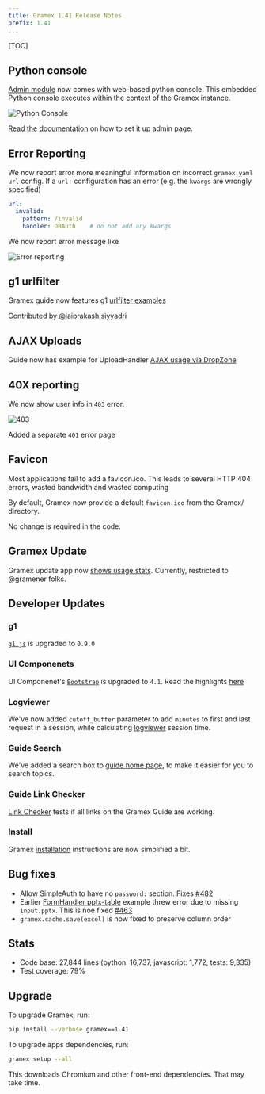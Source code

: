 ```yaml
---
title: Gramex 1.41 Release Notes
prefix: 1.41
...
```


[TOC]

## Python console

[Admin module](../../admin/admin/) now comes with web-based python console.  This embedded Python console executes within the context of the Gramex instance.

![Python Console](python-admin-console.gif)

[Read the documentation](../../admin/) on how to set it up admin page.

## Error Reporting

We now report error more meaningful information on incorrect `gramex.yaml` `url` config.
If a `url:` configuration has an error (e.g. the `kwargs` are wrongly specified)

```yaml
url:
  invalid:
    pattern: /invalid
    handler: DBAuth    # do not add any kwargs
```

We now report error message like

![Error reporting](error.png)

## g1 urlfilter

Gramex guide now features g1 [urlfilter examples](../../g1)

Contributed by [@jaiprakash.siyyadri](https://code.gramener.com/jaiprakash.siyyadri)

## AJAX Uploads

Guide now has example for UploadHandler [AJAX usage via DropZone](../../uploadhandler/#ajax-uploads)

## 40X reporting

We now show user info in `403` error.

![403](403.png)

Added a separate `401` error page

## Favicon

Most applications fail to add a favicon.ico. This leads to several HTTP 404
errors, wasted bandwidth and wasted computing

By default, Gramex now provide a default `favicon.ico` from the Gramex/ directory.

No change is required in the code.

## Gramex Update

Gramex update app now [shows usage stats](https://gramener.com/gramex-update/).
Currently, restricted to @gramener folks.

## Developer Updates

### g1
[`g1.js`](https://code.gramener.com/cto/g1) is upgraded to `0.9.0`

### UI Componenets
UI Componenet's [`Bootstrap`](../../uicomponents/) is upgraded to `4.1`.
Read the highlights [here](http://blog.getbootstrap.com/2018/04/09/bootstrap-4-1/#highlights)

### Logviewer

We've now added `cutoff_buffer` parameter to add `minutes` to first and last request in a session,
while calculating [logviewer](../../logviewer/) session time.

### Guide Search

We've added a search box to [guide home page](../../), to make it easier for you to search topics.

### Guide Link Checker

[Link Checker](../../linkcheck/) tests if all links on the Gramex Guide are working.

### Install

Gramex [installation](../../install/) instructions are now simplified a bit.

## Bug fixes

- Allow SimpleAuth to have no `password:` section.
Fixes [#482](https://code.gramener.com/cto/gramex/issues/482)
- Earlier [FormHandler pptx-table](../../formhandler/#formhandler-formats) example threw error due to missing `input.pptx`.
This is noe fixed [#463](https://code.gramener.com/cto/gramex/issues/482)
- `gramex.cache.save(excel)` is now fixed to preserve column order

## Stats

- Code base: 27,844 lines (python: 16,737, javascript: 1,772, tests: 9,335)
- Test coverage: 79%

## Upgrade

To upgrade Gramex, run:

```bash
pip install --verbose gramex==1.41
```

To upgrade apps dependencies, run:

```bash
gramex setup --all
```

This downloads Chromium and other front-end dependencies. That may take time.
